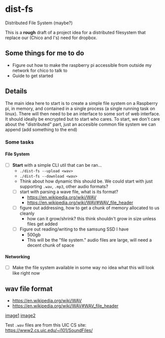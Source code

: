 # dist-fs
Distributed File System (maybe?)

This is a **rough** draft of a project idea for a distributed filesystem that replace our (Chico and I's) need for dropbox.

## Some things for me to do
- Figure out how to make the raspberry pi accessible from outside my network for chico to talk to
- Guide to get started

## Details

The main idea here to start is to create a simple file system on a Raspberry pi, in memory, and 
contained in a single process (a single running task on linux). There will then need to be an
interface to some sort of web interface. It should ideally be encrypted but to start who cares.
To start, we don't care about the "distributed" part, just an accesible common file system we
can append (add something to the end)

### Some tasks
#### File System
- [ ] **Start** with a simple CLI util that can be ran...
    - `./dist-fs --upload <wav>`
    - `./dist-fs --download <wav>`
  - Think about how dynamic this should be. We could start with just supporting `.wav`, `.mp3`, other audio formats?
  - [ ] start with parsing a wave file, what is its format?
    - https://en.wikipedia.org/wiki/WAV
    - https://en.wikipedia.org/wiki/WAV#WAV_file_header
  - [ ] figure out addressing, how to get a chunk of memory allocated to us cleanly
    - how can it grow/shrink? this think shouldn't grow in size unless files get added
  - [ ] Figure out reading/writing to the samsung SSD I have
    - 500gb
    - This will be the "file system." audio files are large, will need a decent chunk of space
       
#### Networking
- [ ] Make the file system available in some way
no idea what this will look like right now


## wav file format
- https://en.wikipedia.org/wiki/WAV
- https://en.wikipedia.org/wiki/WAV#WAV_file_header

[image1](test_files/wav_format1.png)
[image2](test_files/wav_format2.png)

Test `.wav` files are from this UIC CS site: https://www2.cs.uic.edu/~i101/SoundFiles/
